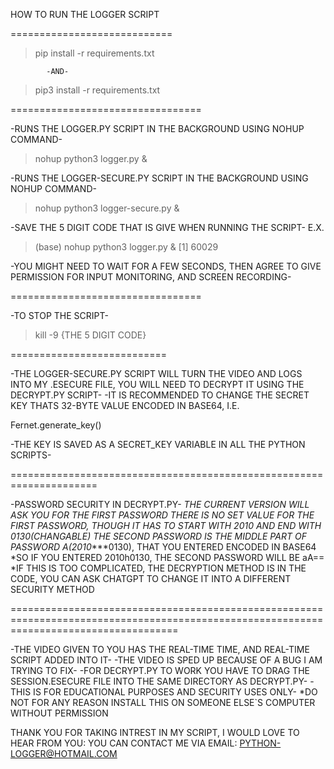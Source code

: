 HOW TO RUN THE LOGGER SCRIPT

============================

>pip install -r requirements.txt

            -AND-

>pip3 install -r requirements.txt

=================================

-RUNS THE LOGGER.PY SCRIPT IN THE BACKGROUND USING NOHUP COMMAND-
>nohup python3 logger.py &


-RUNS THE LOGGER-SECURE.PY SCRIPT IN THE BACKGROUND USING NOHUP COMMAND-
>nohup python3 logger-secure.py &

-SAVE THE 5 DIGIT CODE THAT IS GIVE WHEN RUNNING THE SCRIPT- E.X.
>(base) nohup python3 logger.py &
>[1] 60029

-YOU MIGHT NEED TO WAIT FOR A FEW SECONDS, THEN AGREE TO GIVE PERMISSION FOR INPUT MONITORING, AND SCREEN RECORDING-

=================================

-TO STOP THE SCRIPT-
>kill -9 {THE 5 DIGIT CODE}

===========================

-THE LOGGER-SECURE.PY SCRIPT WILL TURN THE VIDEO AND LOGS INTO MY .ESECURE FILE, YOU WILL NEED TO DECRYPT IT USING THE DECRYPT.PY SCRIPT-
-IT IS RECOMMENDED TO CHANGE THE SECRET KEY THATS 32-BYTE VALUE ENCODED IN BASE64, I.E.

Fernet.generate_key()

-THE KEY IS SAVED AS A SECRET_KEY VARIABLE IN ALL THE PYTHON SCRIPTS-

=====================================================================

-PASSWORD SECURITY IN DECRYPT.PY-
    *THE CURRENT VERSION WILL ASK YOU FOR THE FIRST PASSWORD
    *THERE IS NO SET VALUE FOR THE FIRST PASSWORD, THOUGH IT HAS TO START WITH 2010 AND END WITH 0130(CHANGABLE)
    *THE SECOND PASSWORD IS THE MIDDLE PART OF PASSWORD A(2010******0130), THAT YOU ENTERED ENCODED IN BASE64
    *SO IF YOU ENTERED 2010h0130, THE SECOND PASSWORD WILL BE aA==
    *IF THIS IS TOO COMPLICATED, THE DECRYPTION METHOD IS IN THE CODE, YOU CAN ASK CHATGPT TO CHANGE IT INTO A DIFFERENT SECURITY METHOD

=========================================================================================================================================

-THE VIDEO GIVEN TO YOU HAS THE REAL-TIME TIME, AND REAL-TIME SCRIPT ADDED INTO IT-
-THE VIDEO IS SPED UP BECAUSE OF A BUG I AM TRYING TO FIX-
-FOR DECRYPT.PY TO WORK YOU HAVE TO DRAG THE SESSION.ESECURE FILE INTO THE SAME DIRECTORY AS DECRYPT.PY-
-THIS IS FOR EDUCATIONAL PURPOSES AND SECURITY USES ONLY-
    *DO NOT FOR ANY REASON INSTALL THIS ON SOMEONE ELSE`S COMPUTER WITHOUT PERMISSION

THANK YOU FOR TAKING INTREST IN MY SCRIPT, I WOULD LOVE TO HEAR FROM YOU:
    YOU CAN CONTACT ME VIA EMAIL: PYTHON-LOGGER@HOTMAIL.COM
